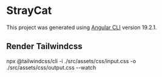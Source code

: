# StrayCat

This project was generated using [Angular CLI](https://github.com/angular/angular-cli) version 19.2.1.

## Render Tailwindcss

npx @tailwindcss/cli -i ./src/assets/css/input.css -o ./src/assets/css/output.css --watch

